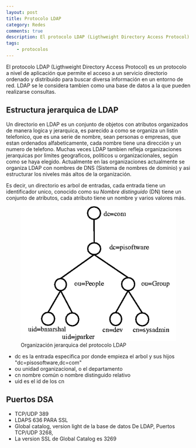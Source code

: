```yaml
---
layout: post
title: Protocolo LDAP
category: Redes
comments: true
description: El protocolo LDAP (Ligthweight Directory Access Protocol) es un protocolo a nivel de aplicación que permite el acceso a un servicio directorio ordenado y distribuido para buscar diversa información en un entorno de red. LDAP se le considera tambien como una base de datos a la que pueden realizarse consultas.
tags:   
    - protocolos 
---
```


El protocolo LDAP (Ligthweight Directory Access Protocol) es un protocolo a nivel de aplicación que permite el acceso a un servicio directorio ordenado y distribuido para buscar diversa información en un entorno de red. LDAP se le considera tambien como una base de datos a la que pueden realizarse consultas.


## Estructura jerarquica de LDAP

Un directorio en LDAP es un conjunto de objetos con atributos organizados de manera logica y jerarquica, es parecido a como se organiza un listin telefonico, que es una serie de nombre, sean personas o empresas, que estan ordenados alfabeticamente, cada nombre tiene una dirección y un numero de telefono. Muchas veces LDAP tambien refleja organizaciones jerarquicas por limites geograficos, politicos u organizacionales, según como se haya elegido. Actualmente en las organizaciones actualmente se organiza LDAP con nombres de DNS (Sistema de nombres de dominio) y asi estructurar los niveles más altos de la organización.

Es decir, un directorio es arbol de entradas, cada entrada tiene un identificador unico, conocido como su *Nombre distinguido* (DN) tiene un conjunto de atributos, cada atributo tiene un nombre y varios valores más.

<figure>
<img alt="Protocolo LDAP" src="/resources/images/ldap.png"/>
<figcaption>
Organización jerarquica del protocolo LDAP
</figcaption>
</figure>

* dc es la entrada especifica por donde empieza el arbol y sus hijos "dc=pisosoftware,dc=com"
* ou unidad organizacional, o el departamento 
* cn nombre común o nombre distinguido relativo
* uid es el id de los cn

## Puertos DSA

* TCP/UDP 389
* LDAPS 636 PARA SSL
* Global catalog, version light de la base de datos De LDAP, Puertos TCP/UDP 3268, 
* La version SSL de Global Catalog es 3269





